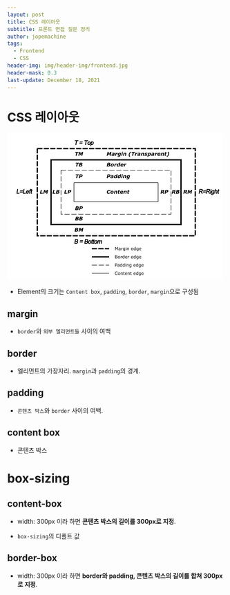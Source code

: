 ```yaml
---
layout: post
title: CSS 레이아웃
subtitle: 프론트 면접 질문 정리
author: jopemachine
tags:
  - Frontend
  - CSS
header-img: img/header-img/frontend.jpg
header-mask: 0.3
last-update: December 18, 2021
---
```


# CSS 레이아웃

![](/img/posts/Interview/2021-10-10-Css-Layout/helloworld-59361-19.png)

- Element의 크기는 `Content box`, `padding`, `border`, `margin`으로 구성됨

## margin

- `border`와 `외부 엘리먼트들` 사이의 여백

## border

- 엘리먼트의 가장자리. `margin`과 `padding`의 경계.

## padding

- `콘텐츠 박스`와 `border` 사이의 여백.

## content box

- 콘텐츠 박스

# box-sizing

## content-box

- width: 300px 이라 하면 **콘텐츠 박스의 길이를 300px로 지정**.

- `box-sizing`의 디폴트 값

## border-box

- width: 300px 이라 하면 **border와 padding, 콘텐츠 박스의 길이를 합쳐 300px로 지정**.
